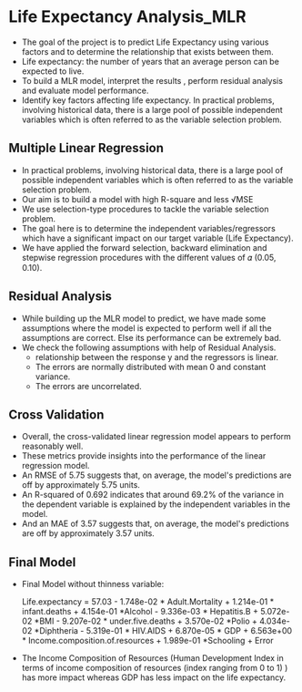 # Life Expectancy Analysis_MLR

* The goal of the project is to predict Life Expectancy using various factors and to determine the relationship that exists between them.
* Life expectancy: the number of years that an average person can be expected to live.
* To build a MLR model, interpret the results , perform residual analysis and evaluate model performance.
* Identify key factors affecting life expectancy. In practical problems, involving historical data, there is a large pool of possible independent variables which is often referred to as the variable selection problem.

##  Multiple Linear Regression


* In practical problems, involving historical data, there is a large pool of possible independent variables which is often referred to as the variable selection problem.
* Our aim is to build a model with high R-square and less √MSE
* We use selection-type procedures to tackle the variable selection problem.
* The goal here is to determine the independent variables/regressors which have a significant impact on our target variable (Life Expectancy).
* We have applied the forward selection, backward elimination and stepwise regression procedures with the different values of 𝛼 (0.05, 0.10).

## Residual Analysis

* While building up the MLR model to predict, we have made some assumptions where the model is expected to perform well if all the assumptions are correct. Else its performance can be extremely bad.
* We check the following assumptions with help of Residual Analysis.
    * relationship between the response y and the regressors is linear.
    * The errors are normally distributed with mean 0 and constant variance. 
    * The errors are uncorrelated.

## Cross Validation

* Overall, the cross-validated linear regression model appears to perform reasonably well.
* These metrics provide insights into the performance of the linear regression model.
* An RMSE of 5.75 suggests that, on average, the model's predictions are off by approximately 5.75 units.
* An R-squared of 0.692 indicates that around 69.2% of the variance in the dependent variable is explained by the independent variables in the model.
* And an MAE of 3.57 suggests that, on average, the model's predictions are off by approximately 3.57 units.

## Final Model

* Final Model without thinness variable:

   Life.expectancy =  57.03 -  1.748e-02 * Adult.Mortality + 1.214e-01 * infant.deaths
                     	+ 4.154e-01 *Alcohol - 9.336e-03 * Hepatitis.B + 5.072e-02 *BMI 
                  -  9.207e-02 * under.five.deaths 
                  + 3.570e-02 *Polio +  4.034e-02 *Diphtheria - 5.319e-01 * HIV.AIDS 
                  + 6.870e-05 * GDP + 6.563e+00 * Income.composition.of.resources 
                  + 1.989e-01 *Schooling + Error 

* The Income Composition of Resources (Human Development Index in terms of income composition of resources (index ranging from 0 to 1) ) has more impact whereas GDP has less impact on the life expectancy.


